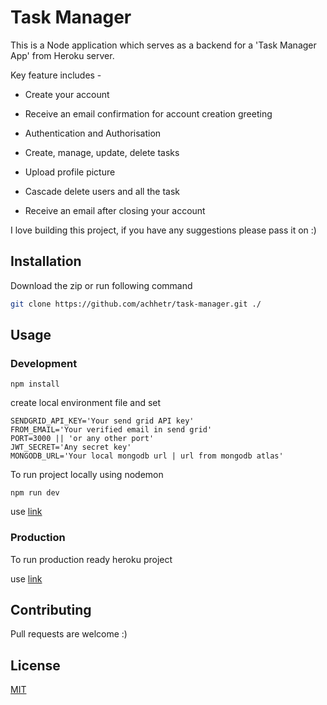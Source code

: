 # Task Manager

This is a Node application which serves as a backend for a 'Task Manager App' from Heroku server.

Key feature includes -

-   Create your account

-   Receive an email confirmation for account creation greeting

-   Authentication and Authorisation

-   Create, manage, update, delete tasks

-   Upload profile picture

-   Cascade delete users and all the task

-   Receive an email after closing your account

I love building this project, if you have any suggestions please pass it on :)

## Installation

Download the zip or run following command

```bash
git clone https://github.com/achhetr/task-manager.git ./
```

## Usage

### Development

```
npm install
```

create local environment file and set

```
SENDGRID_API_KEY='Your send grid API key'
FROM_EMAIL='Your verified email in send grid'
PORT=3000 || 'or any other port'
JWT_SECRET='Any secret key'
MONGODB_URL='Your local mongodb url | url from mongodb atlas'
```

To run project locally using nodemon

```
npm run dev
```

use [link](http://localhost:3000)

### Production

To run production ready heroku project

use [link](https://akash-taskmanager.herokuapp.com)

## Contributing

Pull requests are welcome :)

## License

[MIT](https://github.com/achhetr/task-manager/blob/master/License.txt)
